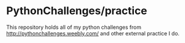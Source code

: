 # PythonChallenges/practice
This repository holds all of my python challenges from http://pythonchallenges.weebly.com/ and other external practice I do.
